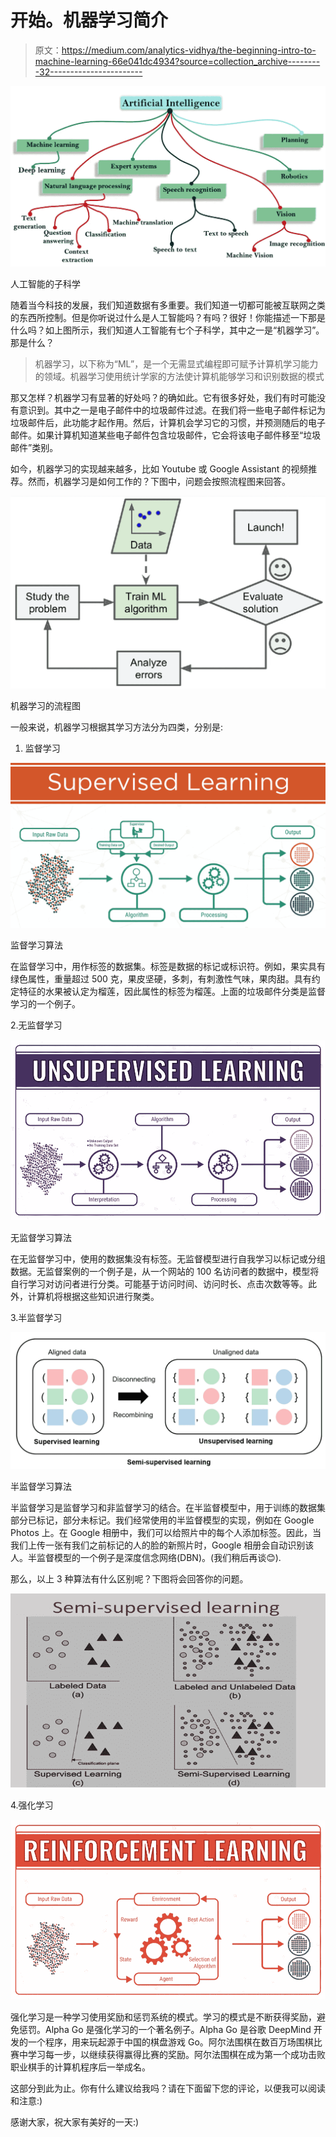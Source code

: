 # 开始。机器学习简介

> 原文：<https://medium.com/analytics-vidhya/the-beginning-intro-to-machine-learning-66e041dc4934?source=collection_archive---------32----------------------->

![](img/c35c3c7a82ddd8d6db6a21c8a09f033c.png)

人工智能的子科学

随着当今科技的发展，我们知道数据有多重要。我们知道一切都可能被互联网之类的东西所控制。但是你听说过什么是人工智能吗？有吗？很好！你能描述一下那是什么吗？如上图所示，我们知道人工智能有七个子科学，其中之一是“机器学习”。那是什么？

> 机器学习，以下称为“ML”，是一个无需显式编程即可赋予计算机学习能力的领域。机器学习使用统计学家的方法使计算机能够学习和识别数据的模式

那又怎样？机器学习有显著的好处吗？的确如此。它有很多好处，我们有时可能没有意识到。其中之一是电子邮件中的垃圾邮件过滤。在我们将一些电子邮件标记为垃圾邮件后，此功能才起作用。然后，计算机会学习它的习惯，并预测随后的电子邮件。如果计算机知道某些电子邮件包含垃圾邮件，它会将该电子邮件移至“垃圾邮件”类别。

如今，机器学习的实现越来越多，比如 Youtube 或 Google Assistant 的视频推荐。然而，机器学习是如何工作的？下图中，问题会按照流程图来回答。

![](img/b89a6da084983e26b1b643bdd08fef04.png)

机器学习的流程图

一般来说，机器学习根据其学习方法分为四类，分别是:

1.  监督学习

![](img/91023c99479630bb9fa895f73bf23bd4.png)

监督学习算法

在监督学习中，用作标签的数据集。标签是数据的标记或标识符。例如，果实具有绿色属性，重量超过 500 克，果皮坚硬，多刺，有刺激性气味，果肉甜。具有约定特征的水果被认定为榴莲，因此属性的标签为榴莲。上面的垃圾邮件分类是监督学习的一个例子。

2.无监督学习

![](img/10cd97da0cf5ab24c1e88ac2c13becde.png)

无监督学习算法

在无监督学习中，使用的数据集没有标签。无监督模型进行自我学习以标记或分组数据。无监督案例的一个例子是，从一个网站的 100 名访问者的数据中，模型将自行学习对访问者进行分类。可能基于访问时间、访问时长、点击次数等等。此外，计算机将根据这些知识进行聚类。

3.半监督学习

![](img/ae0e7b9e0347d4adb7d498cd5799d584.png)

半监督学习算法

半监督学习是监督学习和非监督学习的结合。在半监督模型中，用于训练的数据集部分已标记，部分未标记。我们经常使用的半监督模型的实现，例如在 Google Photos 上。在 Google 相册中，我们可以给照片中的每个人添加标签。因此，当我们上传一张有我们之前标记的人的脸的新照片时，Google 相册会自动识别该人。半监督模型的一个例子是深度信念网络(DBN)。(我们稍后再谈😊).

那么，以上 3 种算法有什么区别呢？下图将会回答你的问题。

![](img/743c33174e7b4b07cef8145eb964b780.png)

4.强化学习

![](img/4208212bb7a66fb698cbdd0cd7131a75.png)

强化学习是一种学习使用奖励和惩罚系统的模式。学习的模式是不断获得奖励，避免惩罚。Alpha Go 是强化学习的一个著名例子。Alpha Go 是谷歌 DeepMind 开发的一个程序，用来玩起源于中国的棋盘游戏 Go。阿尔法围棋在数百万场围棋比赛中学习每一步，以继续获得赢得比赛的奖励。阿尔法围棋在成为第一个成功击败职业棋手的计算机程序后一举成名。

这部分到此为止。你有什么建议给我吗？请在下面留下您的评论，以便我可以阅读和注意:)

感谢大家，祝大家有美好的一天:)